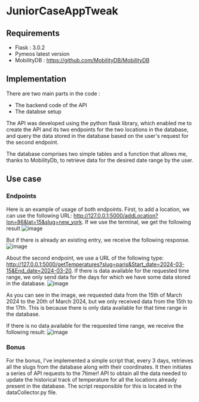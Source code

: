 # JuniorCaseAppTweak

## Requirements
- Flask : 3.0.2
- Pymeos latest version
- MobilityDB : https://github.com/MobilityDB/MobilityDB


## Implementation
There are two main parts in the code :
  - The backend code of the API
  - The databse setup

The API was developed using the python flask library, which enabled me to create the API and its two endpoints for the two locations in the database, and query the data stored in the database based on the user's request for the second endpoint.

The database comprises two simple tables and a function that allows me, thanks to MobilityDb, to retrieve data for the desired date range by the user.

## Use case
### Endpoints
Here is an example of usage of both endpoints. First, to add a location, we can use the following URL: http://127.0.0.1:5000/addLocation?lon=86&lat=15&slug=new_york. If we use the terminal, we get the following result
![image](https://github.com/wbelgada/JuniorCaseAppTweak/assets/33086974/ce97f664-80df-45b9-a7ce-b0d8bfdc1c69)

But if there is already an existing entry, we receive the following response.
![image](https://github.com/wbelgada/JuniorCaseAppTweak/assets/33086974/2998cecb-2ac2-4b5c-87d6-fd2e677a3c94)


About the second endpoint, we use a URL of the following type: http://127.0.0.1:5000/getTemperatures?slug=paris&Start_date=2024-03-15&End_date=2024-03-20. If there is data available for the requested time range, we only send data for the days for which we have some data stored in the database.
![image](https://github.com/wbelgada/JuniorCaseAppTweak/assets/33086974/88e792a1-18e6-461e-98a9-df66062f5844)

As you can see in the image, we requested data from the 15th of March 2024 to the 20th of March 2024, but we only received data from the 15th to the 17th. This is because there is only data available for that time range in the database.


If there is no data available for the requested time range, we receive the following result:
![image](https://github.com/wbelgada/JuniorCaseAppTweak/assets/33086974/85ca810c-f2e9-42ff-89af-cac04f14a4b0)

### Bonus
For the bonus, I've implemented a simple script that, every 3 days, retrieves all the slugs from the database along with their coordinates. It then initiates a series of API requests to the 7timer! API to obtain all the data needed to update the historical track of temperature for all the locations already present in the database. The script responsible for this is located in the dataCollector.py file.



